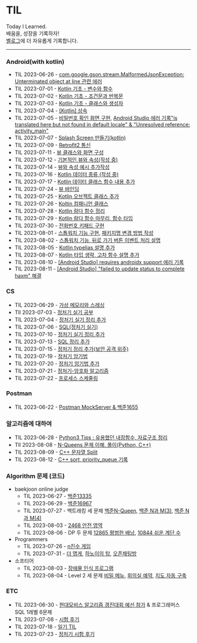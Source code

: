 # TIL

Today I Learned.  
배움을, 성장을 기록하자!  
[벨로그](https://velog.io/@kuronuma_daisy)에 더 자유롭게 기록합니다.


---  

### Android(with kotlin)
* TIL 2023-06-26 - [com.google.gson.stream.MalformedJsonException: Unterminated object at line 관련 에러](https://github.com/yndoo/TIL/blob/main/Android/com.google.gson.stream.MalformedJsonException%3A%20Unterminated%20object%20at%20line%20%EA%B4%80%EB%A0%A8%20%EC%97%90%EB%9F%AC.md)
* TIL 2023-07-01 - [Kotlin 기초 - 변수와 함수](https://github.com/yndoo/TIL/blob/main/Android/Kotlin%20%EA%B8%B0%EC%B4%88%20-%20%EB%B3%80%EC%88%98%EC%99%80%20%ED%95%A8%EC%88%98.md)
* TIL 2023-07-02 - [Kotlin 기초 - 조건문과 반복문](https://github.com/yndoo/TIL/blob/main/Android/Kotlin%20%EA%B8%B0%EC%B4%88%20-%20%EC%A1%B0%EA%B1%B4%EB%AC%B8%EA%B3%BC%20%EB%B0%98%EB%B3%B5%EB%AC%B8.md)
* TIL 2023-07-03 - [Kotlin 기초 - 클래스와 생성자](https://github.com/yndoo/TIL/blob/main/Android/Kotlin%20%EA%B8%B0%EC%B4%88%20-%20%ED%81%B4%EB%9E%98%EC%8A%A4%EC%99%80%20%EC%83%9D%EC%84%B1%EC%9E%90.md)
* TIL 2023-07-04 - [[Kotlin] 상속](https://github.com/yndoo/TIL/blob/main/Android/%5BKotlin%5D%20%EC%83%81%EC%86%8D.md)
* TIL 2023-07-05 - [비밀번호 확인 화면 구현](https://github.com/yndoo/AndroidPracticeProjects/tree/master/pw_view), [Android Studio 에러 기록"is translated here but not found in default locale" & "Unresolved reference: activity_main"](https://github.com/yndoo/TIL/blob/main/Android/Android%20Studio%20%EC%97%90%EB%9F%AC%20%22is%20translated%20here%20but%20not%20found%20in%20default%20locale%22%20%26%20%22Unresolved%20reference%3A%20activity_main%22.md)
* TIL 2023-07-07 - [Splash Screen 만들기(kotlin)](https://github.com/yndoo/TIL/blob/main/Android/Splash%20Screen%20%EB%A7%8C%EB%93%A4%EA%B8%B0(kotlin).md)
* TIL 2023-07-09 - [Retrofit2 통신](https://github.com/yndoo/TIL/blob/main/Android/Retrofit2%20%ED%86%B5%EC%8B%A0.md)
* TIL 2023-07-11 - [뷰 클래스와 화면 구성](https://github.com/yndoo/TIL/blob/main/Android/%EB%B7%B0%20%ED%81%B4%EB%9E%98%EC%8A%A4%EC%99%80%20%ED%99%94%EB%A9%B4%20%EA%B5%AC%EC%84%B1.md)
* TIL 2023-07-12 - [기본적인 뷰와 속성(작성 중)](https://velog.io/@kuronuma_daisy/android7)
* TIL 2023-07-14 - [뷰와 속성 예시 추가작성](https://github.com/yndoo/TIL/blob/main/Android/%EA%B8%B0%EB%B3%B8%EC%A0%81%EC%9D%B8%20%EB%B7%B0%EC%99%80%20%EC%86%8D%EC%84%B1.md)
* TIL 2023-07-16 - [Kotlin 데이터 종류 (작성 중)](https://github.com/yndoo/TIL/blob/main/Android/%5BKotlin%5D%20%EB%8D%B0%EC%9D%B4%ED%84%B0%20%EC%A2%85%EB%A5%98.md)
* TIL 2023-07-17 - [Kotlin 데이터 클래스 함수 내용 추가](https://github.com/yndoo/TIL/blob/main/Android/%5BKotlin%5D%20%EB%8D%B0%EC%9D%B4%ED%84%B0%20%EC%A2%85%EB%A5%98.md)
* TIL 2023-07-24 - [뷰 바인딩](https://github.com/yndoo/TIL/blob/main/Android/%EB%B7%B0%EB%B0%94%EC%9D%B8%EB%94%A9.md)
* TIL 2023-07-25 - [Kotlin 오브젝트 클래스 추가](https://github.com/yndoo/TIL/blob/main/Android/%5BKotlin%5D%20%EB%8D%B0%EC%9D%B4%ED%84%B0%20%EC%A2%85%EB%A5%98.md)
* TIL 2023-07-26 - [Koltin 컴패니언 클래스](https://github.com/yndoo/TIL/blob/main/Android/%5BKotlin%5D%20%EB%8D%B0%EC%9D%B4%ED%84%B0%20%EC%A2%85%EB%A5%98.md)
* TIL 2023-07-28 - [Kotlin 람다 함수 정리](https://github.com/yndoo/TIL/blob/main/Android/%5BKotlin%5D%20%EB%9E%8C%EB%8B%A4%20%ED%95%A8%EC%88%98%EC%99%80%20%EA%B3%A0%EC%B0%A8%20%ED%95%A8%EC%88%98.md)
* TIL 2023-07-29 - [Kotlin 람다 함수 마무리, 함수 타입](https://github.com/yndoo/TIL/blob/main/Android/%5BKotlin%5D%20%EB%9E%8C%EB%8B%A4%20%ED%95%A8%EC%88%98%EC%99%80%20%EA%B3%A0%EC%B0%A8%20%ED%95%A8%EC%88%98.md)
* TIL 2023-07-30 - [전화번호 키패드 구현](https://github.com/yndoo/AndroidPracticeProjects/tree/master/ch7_layout)
* TIL 2023-08-01 - [스톱워치 기능 구현](https://github.com/yndoo/AndroidPracticeProjects/tree/master/ch8_event), [패키지명 변경 방법 작성](https://github.com/yndoo/TIL/blob/main/Android/%EC%95%88%EB%93%9C%EB%A1%9C%EC%9D%B4%EB%93%9C%20%EC%8A%A4%ED%8A%9C%EB%94%94%EC%98%A4%20%ED%8C%A8%ED%82%A4%EC%A7%80%EB%AA%85%20%EB%B3%80%EA%B2%BD%20%EB%B0%A9%EB%B2%95.md)
* TIL 2023-08-02 - [스톱워치 기능, 뒤로 가기 버튼 이벤트 처리 설명](https://github.com/yndoo/AndroidPracticeProjects/blob/master/ch8_event/README.md)
* TIL 2023-08-05 - [Kotlin typelias 설명 추가](https://github.com/yndoo/TIL/blob/main/Android/%5BKotlin%5D%20%EB%9E%8C%EB%8B%A4%20%ED%95%A8%EC%88%98%EC%99%80%20%EA%B3%A0%EC%B0%A8%20%ED%95%A8%EC%88%98.md)
* TIL 2023-08-07 - [Kotlin 타입 생략, 고차 함수 설명 추가](https://github.com/yndoo/TIL/blob/main/Android/%5BKotlin%5D%20%EB%9E%8C%EB%8B%A4%20%ED%95%A8%EC%88%98%EC%99%80%20%EA%B3%A0%EC%B0%A8%20%ED%95%A8%EC%88%98.md)
* TIL 2023-08-10 - [[Android Studio] requires androidx support 에러 기록](https://github.com/yndoo/TIL/blob/main/Android/%5BAndroid%20Studio%5D%20requires%20androidx%20support%20%EC%97%90%EB%9F%AC.md)
* TIL 2023-08-11 - [[Android Studio] "failed to update status to complete haxm" 해결](https://github.com/yndoo/TIL/blob/main/Android/%5BAndroid%20Studio%5D%20%22failed%20to%20update%20status%20to%20complete%20haxm%22%20%ED%95%B4%EA%B2%B0.md)  

### CS 
* TIL 2023-06-29 - [가상 메모리와 스레싱](https://github.com/yndoo/TIL/blob/main/CS/%EA%B0%80%EC%83%81%20%EB%A9%94%EB%AA%A8%EB%A6%AC%EC%99%80%20%EC%8A%A4%EB%A0%88%EC%8B%B1.md)
* TIl 2023-07-03 - [정처기 실기 공부](https://github.com/yndoo/TIL/blob/main/CS/%EC%A0%95%EC%B2%98%EA%B8%B0%20%EC%8B%A4%EA%B8%B0%20%EA%B3%B5%EB%B6%80.md)
* TIL 2023-07-04 - [정처기 실기 정리 추가](https://github.com/yndoo/TIL/blob/main/CS/%EC%A0%95%EC%B2%98%EA%B8%B0%20%EC%8B%A4%EA%B8%B0%20%EA%B3%B5%EB%B6%80.md)
* TIL 2023-07-06 - [SQL(정처기 실기)](https://github.com/yndoo/TIL/blob/main/CS/SQL(%EC%A0%95%EC%B2%98%EA%B8%B0%20%EC%8B%A4%EA%B8%B0).md)
* TIL 2023-07-10 - [정처기 실기 정리 추가](https://github.com/yndoo/TIL/blob/main/CS/%EC%A0%95%EC%B2%98%EA%B8%B0%20%EC%8B%A4%EA%B8%B0%20%EA%B3%B5%EB%B6%80.md)
* TIL 2023-07-13 - [SQL 정리 추가](https://github.com/yndoo/TIL/blob/main/CS/SQL(%EC%A0%95%EC%B2%98%EA%B8%B0%20%EC%8B%A4%EA%B8%B0).md)
* TIL 2023-07-15 - [정처기 정리 추가(보안 공격 위주)](https://github.com/yndoo/TIL/blob/main/CS/%EC%A0%95%EC%B2%98%EA%B8%B0%20%EC%8B%A4%EA%B8%B0%20%EA%B3%B5%EB%B6%80.md)
* TIL 2023-07-19 - [정처기 암기법](https://github.com/yndoo/TIL/blob/main/CS/%EC%A0%95%EC%B2%98%EA%B8%B0%20%EC%8B%A4%EA%B8%B0%20%EC%95%94%EA%B8%B0%EB%B2%95.md)
* TIL 2023-07-20 - [정처기 암기법 추가](https://github.com/yndoo/TIL/blob/main/CS/%EC%A0%95%EC%B2%98%EA%B8%B0%20%EC%8B%A4%EA%B8%B0%20%EC%95%94%EA%B8%B0%EB%B2%95.md)
* TIL 2023-07-21 - [정처기-암호화 알고리즘](https://velog.io/@kuronuma_daisy/%EC%95%94%ED%98%B8%ED%99%94-%EC%95%8C%EA%B3%A0%EB%A6%AC%EC%A6%98)
* TIL 2023-07-22 - [프로세스 스케줄링](https://github.com/yndoo/TIL/blob/main/CS/%ED%94%84%EB%A1%9C%EC%84%B8%EC%8A%A4%20%EC%8A%A4%EC%BC%80%EC%A4%84%EB%A7%81.md)


### Postman
* TIL 2023-06-22 - [Postman MockServer & 백준1655](https://github.com/yndoo/TIL/blob/main/Postman/Postman%20MockServer.md)

### 알고리즘에 대하여 
* TIL 2023-06-28 - [Python3 Tips : 유용했던 내장함수, 자료구조 정리](https://github.com/yndoo/TIL/blob/main/Python/Python%20Tips%20%EB%AA%A8%EC%9D%8C.md)
* TIl 2023-08-08 - [N-Queens 문제 이해, 풀이(Python, C++)](https://github.com/yndoo/TIL/blob/main/%EC%95%8C%EA%B3%A0%EB%A6%AC%EC%A6%98/N-Queens%20%EB%AC%B8%EC%A0%9C%20%EC%9D%B4%ED%95%B4%2C%20%ED%92%80%EC%9D%B4(Python%2C%20C%2B%2B).md)
* TIL 2023-08-09 - [C++ 문자열 Split](https://github.com/yndoo/TIL/blob/main/%EC%95%8C%EA%B3%A0%EB%A6%AC%EC%A6%98/C%2B%2B%20%EB%AC%B8%EC%9E%90%EC%97%B4%20split()%20%EA%B5%AC%ED%98%84.md)
* TIL 2023-08-12 - [C++ sort, priority_queue 기록](https://github.com/yndoo/TIL/blob/main/%EC%95%8C%EA%B3%A0%EB%A6%AC%EC%A6%98/%5BC%2B%2B%5D%20sort%2C%20prioruty_queue%20%EA%B8%B0%EB%A1%9D.md)

### Algorithm 문제 (코드)
* baekjoon online judge  
  * TIL 2023-06-27 - [백준13335](https://github.com/yndoo/algorithm-study/tree/main/%EB%B0%B1%EC%A4%80/Silver/13335.%E2%80%85%ED%8A%B8%EB%9F%AD)
  * TIL 2023-06-29 - [백준16967](https://github.com/yndoo/algorithm-study/tree/main/%EB%B0%B1%EC%A4%80/Silver/16967.%E2%80%85%EB%B0%B0%EC%97%B4%E2%80%85%EB%B3%B5%EC%9B%90%ED%95%98%EA%B8%B0)
  * TIL 2023-07-27 - 백트래킹 세 문제 [백준N-Queen](https://github.com/yndoo/algorithm-study/tree/main/%EB%B0%B1%EC%A4%80/Gold/9663.%E2%80%85N%EF%BC%8DQueen), [백준 N과 M(3)](https://github.com/yndoo/algorithm-study/tree/main/%EB%B0%B1%EC%A4%80/Silver/15651.%E2%80%85N%EA%B3%BC%E2%80%85M%E2%80%85%EF%BC%883%EF%BC%89), [백준 N과 M(4)](https://github.com/yndoo/algorithm-study/tree/main/%EB%B0%B1%EC%A4%80/Silver/15652.%E2%80%85N%EA%B3%BC%E2%80%85M%E2%80%85%EF%BC%884%EF%BC%89)
  * TIL 2023-08-03 - [2468 안전 영역](https://github.com/yndoo/algorithm-study/tree/main/%EB%B0%B1%EC%A4%80/Silver/2468.%E2%80%85%EC%95%88%EC%A0%84%E2%80%85%EC%98%81%EC%97%AD)
  * TIL 2023-08-06 - DP 두 문제 [12865 평범한 배낭](https://github.com/yndoo/algorithm-study/tree/main/%EB%B0%B1%EC%A4%80/Gold/12865.%E2%80%85%ED%8F%89%EB%B2%94%ED%95%9C%E2%80%85%EB%B0%B0%EB%82%AD), [10844 쉬운 계단 수](https://github.com/yndoo/algorithm-study/tree/main/%EB%B0%B1%EC%A4%80/Silver/10844.%E2%80%85%EC%89%AC%EC%9A%B4%E2%80%85%EA%B3%84%EB%8B%A8%E2%80%85%EC%88%98)
* Programmers
  * TIL 2023-07-26 - [n진수 게임](https://github.com/yndoo/algorithm-study/tree/main/%ED%94%84%EB%A1%9C%EA%B7%B8%EB%9E%98%EB%A8%B8%EC%8A%A4/lv2/17687.%E2%80%85%EF%BC%BB3%EC%B0%A8%EF%BC%BD%E2%80%85n%EC%A7%84%EC%88%98%E2%80%85%EA%B2%8C%EC%9E%84)
  * TIL 2023-07-31 - [더 맵게](https://github.com/yndoo/algorithm-study/tree/main/%ED%94%84%EB%A1%9C%EA%B7%B8%EB%9E%98%EB%A8%B8%EC%8A%A4/lv2/42626.%E2%80%85%EB%8D%94%E2%80%85%EB%A7%B5%EA%B2%8C), [하노이의 탑](https://github.com/yndoo/algorithm-study/tree/main/%ED%94%84%EB%A1%9C%EA%B7%B8%EB%9E%98%EB%A8%B8%EC%8A%A4/lv2/12946.%E2%80%85%ED%95%98%EB%85%B8%EC%9D%B4%EC%9D%98%E2%80%85%ED%83%91), [오픈채팅방](https://github.com/yndoo/algorithm-study/tree/main/%ED%94%84%EB%A1%9C%EA%B7%B8%EB%9E%98%EB%A8%B8%EC%8A%A4/lv2/42888.%E2%80%85%EC%98%A4%ED%94%88%EC%B1%84%ED%8C%85%EB%B0%A9)
* 소프티어
  * TIL 2023-08-03 - [장애물 인식 프로그램](https://github.com/yndoo/algorithm-study/tree/main/%EC%86%8C%ED%94%84%ED%8B%B0%EC%96%B4/%EC%9E%A5%EC%95%A0%EB%AC%BC%20%EC%9D%B8%EC%8B%9D%20%ED%94%84%EB%A1%9C%EA%B7%B8%EB%9E%A8)
  * TIL 2023-08-04 - Level 2 세 문제 [비밀 메뉴](https://github.com/yndoo/algorithm-study/tree/main/%EC%86%8C%ED%94%84%ED%8B%B0%EC%96%B4/%EB%B9%84%EB%B0%80%20%EB%A9%94%EB%89%B4), [회의실 예약](https://github.com/yndoo/algorithm-study/tree/main/%EC%86%8C%ED%94%84%ED%8B%B0%EC%96%B4/%ED%9A%8C%EC%9D%98%EC%8B%A4%20%EC%98%88%EC%95%BD), [지도 자동 구축](https://github.com/yndoo/algorithm-study/tree/main/%EC%86%8C%ED%94%84%ED%8B%B0%EC%96%B4/%EC%A7%80%EB%8F%84%20%EC%9E%90%EB%8F%99%20%EA%B5%AC%EC%B6%95)

### ETC
* TIL 2023-06-30 - [현대모비스 알고리즘 경진대회 예선 참가](https://velog.io/@kuronuma_daisy/23%EB%85%84-%ED%98%84%EB%8C%80%EB%AA%A8%EB%B9%84%EC%8A%A4-%EC%95%8C%EA%B3%A0%EB%A6%AC%EC%A6%98-%EA%B2%BD%EC%A7%84%EB%8C%80%ED%9A%8C-%EC%98%88%EC%84%A0-%ED%9B%84%EA%B8%B0) & 프로그래머스 SQL 1레벨 6문제
* TIL 2023-07-08 - [시험 후기](https://velog.io/@kuronuma_daisy/TIL-2023-07-08)
* TIL 2023-07-18 - [일기 TIL](https://velog.io/@kuronuma_daisy/%EC%9D%BC%EA%B8%B0)
* TIL 2023-07-23 - [정처기 시험 후기](https://velog.io/@kuronuma_daisy/%EC%A0%95%EB%B3%B4%EC%B2%98%EB%A6%AC%EA%B8%B0%EC%82%AC-%EC%8B%A4%EA%B8%B0-%ED%9B%84%EA%B8%B0)
